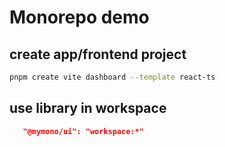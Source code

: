 # Monorepo demo

## create app/frontend project

```sh
pnpm create vite dashboard --template react-ts
```

## use library in workspace

```json
   "@mymono/ui": "workspace:*"
```
